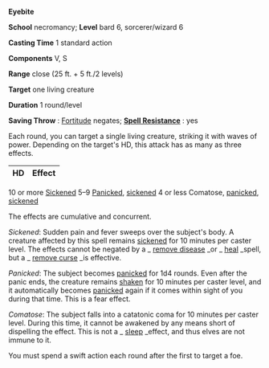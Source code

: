  **Eyebite**

**School** necromancy; **Level** bard 6, sorcerer/wizard 6

**Casting Time** 1 standard action

**Components** V, S

**Range** close (25 ft. + 5 ft./2 levels)

**Target** one living creature

**Duration** 1 round/level

**Saving Throw** : [Fortitude](../combat.html#_fortitude) negates; **[Spell Resistance](../glossary.html#_spell-resistance)** : yes

Each round, you can target a single living creature, striking it with waves of power. Depending on the target's HD, this attack has as many as three effects.

| HD | Effect |
| --- | --- |
<tbody>
<tr class="odd">
<td>10 or more</td>
<td><a href="../glossary.html#_sickened">Sickened</a></td>
</tr>
<tr class="even">
<td>5–9</td>
<td>
<a href="../glossary.html#_panicked">Panicked</a>, <a href="../glossary.html#_sickened">sickened</a>
</td>
</tr>
<tr class="odd">
<td>4 or less</td>
<td>Comatose, <a href="../glossary.html#_panicked">panicked</a>, <a href="../glossary.html#_sickened">sickened</a>
</td>
</tr>
</tbody>

The effects are cumulative and concurrent.

_Sickened_: Sudden pain and fever sweeps over the subject's body. A creature affected by this spell remains [sickened](../glossary.html#_sickened) for 10 minutes per caster level. The effects cannot be negated by a _ [remove disease](removeDisease.html#_remove-disease) _or _ [heal](heal.html#_heal) _spell, but a _ [remove curse](removeCurse.html#_remove-curse) _is effective.

_Panicked_: The subject becomes [panicked](../glossary.html#_panicked) for 1d4 rounds. Even after the panic ends, the creature remains [shaken](../glossary.html#_shaken) for 10 minutes per caster level, and it automatically becomes [panicked](../glossary.html#_panicked) again if it comes within sight of you during that time. This is a fear effect.

_Comatose_: The subject falls into a catatonic coma for 10 minutes per caster level. During this time, it cannot be awakened by any means short of dispelling the effect. This is not a _ [sleep](sleep.html#_sleep) _effect, and thus elves are not immune to it.

You must spend a swift action each round after the first to target a foe.

